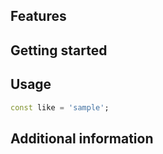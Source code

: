
## Features


## Getting started



## Usage


```dart
const like = 'sample';
```

## Additional information

